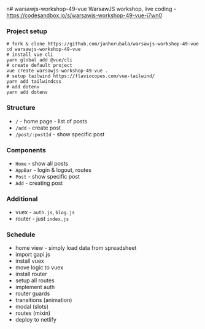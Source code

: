 n# warsawjs-workshop-49-vue
WarsawJS workshop, live coding - https://codesandbox.io/s/warsawjs-workshop-49-vue-j7wn0

### Project setup
```
# fork & clone https://github.com/janhorubala/warsawjs-workshop-49-vue
cd warsawjs-workshop-49-vue
# install vue cli
yarn global add @vue/cli
# create default project
vue create warsawjs-workshop-49-vue .
# setup tailwind https://flaviocopes.com/vue-tailwind/
yarn add tailwindcss
# add dotenv
yarn add dotenv
```
### Structure
- `/` - home page - list of posts
- `/add` - create post
- `/post/:postId` - show specific post

### Components
- `Home` - show all posts
- `AppBar` - login & logout, routes
- `Post` - show specific post
- `Add` - creating post

### Additional
- vuex - `auth.js`, `blog.js`
- router - just `index.js`

### Schedule
- home view - simply load data from spreadsheet
- import gapi.js
- install vuex
- move logic to vuex
- install router
- setup all routes
- implement auth
- router guards
- transitions (animation)
- modal (slots)
- routes (mixin)
- deploy to netlify
